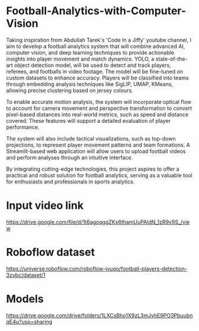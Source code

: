 # Football-Analytics-with-Computer-Vision

Taking inspiration from Abdullah Tarek's 'Code In a Jiffy' youtube channel, I aim to develop a football analytics system that will combine advanced AI, computer vision, and deep learning techniques to provide actionable insights into player movement and match dynamics. YOLO, a state-of-the-art object detection model, will be used to detect and track players, referees, and footballs in video footage. The model will be fine-tuned on custom datasets to enhance accuracy. Players will be classified into teams through embedding analysis techniques like SigLIP, UMAP, KMeans, allowing precise clustering based on jersey colours. 

To enable accurate motion analysis, the system will incorporate optical flow to account 
for camera movement and perspective transformation to convert pixel-based distances 
into real-world metrics, such as speed and distance covered. These features will support 
a detailed evaluation of player performance. 

The system will also include tactical visualizations, such as top-down projections, to 
represent player movement patterns and team formations. A Streamlit-based web 
application will allow users to upload football videos and perform analyses through an 
intuitive interface. 

By integrating cutting-edge technologies, this project aspires to offer a practical and 
robust solution for football analytics, serving as a valuable tool for enthusiasts and 
professionals in sports analytics.

# Input video link
https://drive.google.com/file/d/1t6agoqggZKx6thamUuPAIdN_1zR9v9S_/view

# Roboflow dataset
https://universe.roboflow.com/roboflow-jvuqo/football-players-detection-3zvbc/dataset/1

# Models
https://drive.google.com/drive/folders/1LXCsBho1X9zL3mJvhE9PO3PbuubnqE4u?usp=sharing




